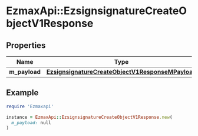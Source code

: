 # EzmaxApi::EzsignsignatureCreateObjectV1Response

## Properties

| Name | Type | Description | Notes |
| ---- | ---- | ----------- | ----- |
| **m_payload** | [**EzsignsignatureCreateObjectV1ResponseMPayload**](EzsignsignatureCreateObjectV1ResponseMPayload.md) |  |  |

## Example

```ruby
require 'Ezmaxapi'

instance = EzmaxApi::EzsignsignatureCreateObjectV1Response.new(
  m_payload: null
)
```

